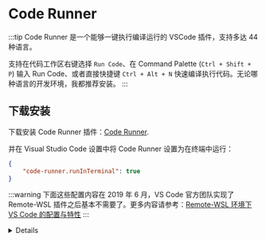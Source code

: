 # Code Runner <a href="https://github.com/spencerwooo"><Badge text="@SpencerWoo" vertical="middle"/></a>

:::tip
Code Runner 是一个能够一键执行编译运行的 VSCode 插件，支持多达 44 种语言。

支持在代码工作区右键选择 `Run Code`、在 Command Palette (`Ctrl + Shift + P`) 输入 Run Code、或者直接快捷键 `Ctrl + Alt + N` 快速编译执行代码。无论哪种语言的开发环境，我都推荐安装。
:::

## 下载安装

下载安装 Code Runner 插件：[Code Runner](https://marketplace.visualstudio.com/items?itemName=formulahendry.code-runner).

并在 Visual Studio Code 设置中将 Code Runner 设置为在终端中运行：

```json
{
    "code-runner.runInTerminal": true
}
```

:::warning
下面这些配置内容在 2019 年 6 月，VS Code 官方团队实现了 Remote-WSL 插件之后基本不需要了。更多内容请参考：[Remote-WSL 环境下 VS Code 的配置与特性](https://spencerwoo.com/dowww/3-VSCode/#remote-wsl-%E6%8F%92%E4%BB%B6)
:::

<details>

配置路径为 WSL 路径（感谢 [江枫同学 @jiangbianyiye](https://github.com/jiangbianyiye) 的补充，见 [Issue #1](https://github.com/spencerwooo/Dev-on-Windows-with-WSL/issues/1)）：

```json
{
    "code-runner.terminalRoot": "/mnt/"
}
```

## 具体语言的适配 <Badge text="deprecated" type="error" vertical="middle"/>

- [Python](/3-VSCode/3-3-Python.html#code-runner)
- [C/C++](/3-VSCode/3-4-C_Cpp.html#一键编译运行)

</details>